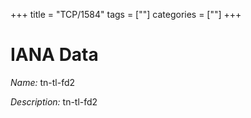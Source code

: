 +++
title = "TCP/1584"
tags = [""]
categories = [""]
+++

# IANA Data

_Name:_ tn-tl-fd2

_Description:_ tn-tl-fd2

